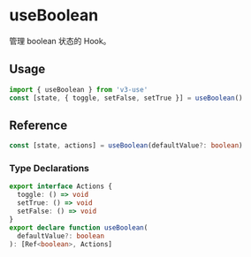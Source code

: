 # useBoolean

管理 boolean 状态的 Hook。

## Usage

```ts
import { useBoolean } from 'v3-use'
const [state, { toggle, setFalse, setTrue }] = useBoolean()
```

## Reference

```ts
const [state, actions] = useBoolean(defaultValue?: boolean)
```

### Type Declarations

```ts
export interface Actions {
  toggle: () => void
  setTrue: () => void
  setFalse: () => void
}
export declare function useBoolean(
  defaultValue?: boolean
): [Ref<boolean>, Actions]
```

